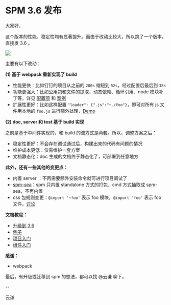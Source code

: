 
# SPM 3.6 发布

大家好，

这个版本的性能、稳定性均有显著提升。而由于改动比较大，所以跳了一个版本，直接发 3.6 。

![](https://t.alipayobjects.com/images/T1x5RfXi4nXXXXXXXX.png)

主要有以下改动：

**(1) 基于 webpack 重新实现了 build**

- 性能更快：比如钉钉的项目从之前的 `200s` 缩短到 `52s`，经过配置后最后到 `38s`
- 功能更强大：比如公用包和文件的提取，动态依赖、循环引用、node 模块补丁等，详见 [配置项](https://github.com/spmjs/docs/blob/master/zh-cn/project/configuration.md) 和 [案例](https://github.com/spmjs/examples/tree/spm-webpack)
- 扩展性更好：比如这样配置 `"loader": {".js":"+./foo"}`，即可对所有 js 文件用本地的 `foo.js` 进行额外处理，[Demo](https://github.com/spmjs/examples/tree/spm-webpack/custom-loader)

**(2) doc, server 和 test 基于 build 实现**

之前是基于中间件实现的，和 build 的流方式是两套。所以，调整方案之后：

- 稳定性更好：不会存在调试通过后，构建出来的代码有问题的情况
- 维护成本更低：仅需维护一套方案
- 文档静态化：doc 生成的文档终于静态化了，可部署到任意地方

**此外，还有一些其他的变更点：**

- 内置 server ：不再需要额外安装命令就可进行项目调试了
- [spm-sea](https://github.com/spmjs/spm-sea)：spm 只内置 standalone 方式的打包，cmd 方式抽取成 spm-sea，不再内置
- css 包规则变更：`@import '~foo'` 表示 foo 模块，`@import 'foo'` 表示 foo 文件，[讨论](https://github.com/spmjs/spm-sea/issues/2)

**文档教程：**
- [升级到 3.6](https://github.com/spmjs/docs/blob/master/misc/upgrade-to-3.6.md)
- [例子](https://github.com/spmjs/examples/tree/spm-webpack#examples)
- [项目入门](https://github.com/spmjs/docs/blob/master/project/get-started.md)
- [组件入门](https://github.com/spmjs/docs/blob/master/package/get-started.md)

**感谢：**
- webpack

最后，有升级或迁移到 spm 的想法，都可以找 @云谦 聊下。

--

云谦

